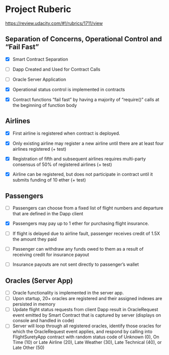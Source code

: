 # Project Ruberic

https://review.udacity.com/#!/rubrics/1711/view

## Separation of Concerns, Operational Control and “Fail Fast”

- [x] Smart Contract Separation
- [ ] Dapp Created and Used for Contract Calls
- [ ] Oracle Server Application
- [x] Operational status control is implemented in contracts
- [x] Contract functions “fail fast” by having a majority of “require()” calls at the beginning of function body


## Airlines

- [x] First airline is registered when contract is deployed.
- [x] Only existing airline may register a new airline until there are at least four airlines registered (+ test)
- [x] Registration of fifth and subsequent airlines requires multi-party consensus of 50% of registered airlines (+ test)
- [x] Airline can be registered, but does not participate in contract until it submits funding of 10 ether (+ test)


## Passengers

- [ ] Passengers can choose from a fixed list of flight numbers and departure that are defined in the Dapp client
- [x] Passengers may pay up to 1 ether for purchasing flight insurance.
- [ ] If flight is delayed due to airline fault, passenger receives credit of 1.5X the amount they paid
- [ ] Passenger can withdraw any funds owed to them as a result of receiving credit for insurance payout
- [ ] Insurance payouts are not sent directly to passenger’s wallet


## Oracles (Server App)

- [ ] Oracle functionality is implemented in the server app.
- [ ] Upon startup, 20+ oracles are registered and their assigned indexes are persisted in memory
- [ ] Update flight status requests from client Dapp result in OracleRequest event emitted by Smart Contract that is captured by server (displays on console and handled in code)
- [ ] Server will loop through all registered oracles, identify those oracles for which the OracleRequest event applies, and respond by calling into FlightSuretyApp contract with random status code of Unknown (0), On Time (10) or Late Airline (20), Late Weather (30), Late Technical (40), or Late Other (50)
